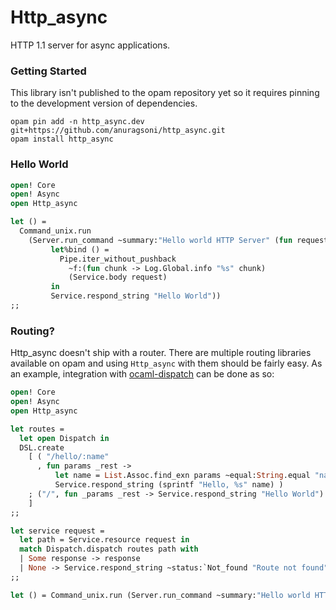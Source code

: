 # Http_async

HTTP 1.1 server for async applications.

### Getting Started

This library isn't published to the opam repository yet so it requires pinning to the development version of dependencies.

```
opam pin add -n http_async.dev git+https://github.com/anuragsoni/http_async.git
opam install http_async
```

### Hello World

```ocaml
open! Core
open! Async
open Http_async

let () =
  Command_unix.run
    (Server.run_command ~summary:"Hello world HTTP Server" (fun request ->
         let%bind () =
           Pipe.iter_without_pushback
             ~f:(fun chunk -> Log.Global.info "%s" chunk)
             (Service.body request)
         in
         Service.respond_string "Hello World"))
;;
```

### Routing?

Http_async doesn't ship with a router. There are multiple routing libraries available on opam and using `Http_async` with them should be fairly easy. As an example, integration with [ocaml-dispatch](https://github.com/inhabitedtype/ocaml-dispatch) can be done as so:

```ocaml
open! Core
open! Async
open Http_async

let routes =
  let open Dispatch in
  DSL.create
    [ ( "/hello/:name"
      , fun params _rest ->
          let name = List.Assoc.find_exn params ~equal:String.equal "name" in
          Service.respond_string (sprintf "Hello, %s" name) )
    ; ("/", fun _params _rest -> Service.respond_string "Hello World")
    ]
;;

let service request =
  let path = Service.resource request in
  match Dispatch.dispatch routes path with
  | Some response -> response
  | None -> Service.respond_string ~status:`Not_found "Route not found"
;;

let () = Command_unix.run (Server.run_command ~summary:"Hello world HTTP Server" service)
```

